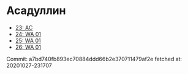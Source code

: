 # Асадуллин
- [23: AC](23.md)
- [24: WA 01](24.md)
- [25: WA 01](25.md)
- [26: WA 01](26.md)

Commit: a7bd740fb893ec70884ddd66b2e370711479af2e
 fetched at: 20201027-231707
